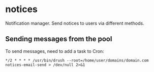 # notices

Notification manager. Send notices to users via different methods.

## Sending messages from the pool

To send messages, need to add a task to Cron:

```
*/2 * * * * /usr/bin/drush --root=/home/user/domains/domain.com notices-email-send > /dev/null 2>&1
```
